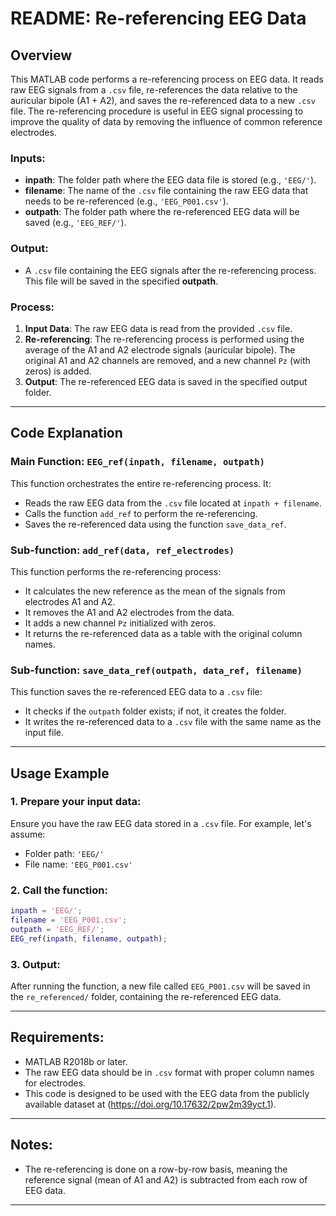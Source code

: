 # README: Re-referencing EEG Data

## Overview

This MATLAB code performs a re-referencing process on EEG data. It reads raw EEG signals from a `.csv` file, re-references the data relative to the auricular bipole (A1 + A2), and saves the re-referenced data to a new `.csv` file. The re-referencing procedure is useful in EEG signal processing to improve the quality of data by removing the influence of common reference electrodes.

### Inputs:
- **inpath**: The folder path where the EEG data file is stored (e.g., `'EEG/'`).
- **filename**: The name of the `.csv` file containing the raw EEG data that needs to be re-referenced (e.g., `'EEG_P001.csv'`).
- **outpath**: The folder path where the re-referenced EEG data will be saved (e.g., `'EEG_REF/'`).

### Output:
- A `.csv` file containing the EEG signals after the re-referencing process. This file will be saved in the specified **outpath**.

### Process:
1. **Input Data**: The raw EEG data is read from the provided `.csv` file.
2. **Re-referencing**: The re-referencing process is performed using the average of the A1 and A2 electrode signals (auricular bipole). The original A1 and A2 channels are removed, and a new channel `Pz` (with zeros) is added.
3. **Output**: The re-referenced EEG data is saved in the specified output folder.

---

## Code Explanation

### Main Function: `EEG_ref(inpath, filename, outpath)`
This function orchestrates the entire re-referencing process. It:
- Reads the raw EEG data from the `.csv` file located at `inpath + filename`.
- Calls the function `add_ref` to perform the re-referencing.
- Saves the re-referenced data using the function `save_data_ref`.

### Sub-function: `add_ref(data, ref_electrodes)`
This function performs the re-referencing process:
- It calculates the new reference as the mean of the signals from electrodes A1 and A2.
- It removes the A1 and A2 electrodes from the data.
- It adds a new channel `Pz` initialized with zeros.
- It returns the re-referenced data as a table with the original column names.

### Sub-function: `save_data_ref(outpath, data_ref, filename)`
This function saves the re-referenced EEG data to a `.csv` file:
- It checks if the `outpath` folder exists; if not, it creates the folder.
- It writes the re-referenced data to a `.csv` file with the same name as the input file.

---

## Usage Example

### 1. Prepare your input data:
Ensure you have the raw EEG data stored in a `.csv` file. For example, let's assume:
- Folder path: `'EEG/'`
- File name: `'EEG_P001.csv'`
  
### 2. Call the function:

```matlab
inpath = 'EEG/';
filename = 'EEG_P001.csv';
outpath = 'EEG_REF/';
EEG_ref(inpath, filename, outpath);
```

### 3. Output:
After running the function, a new file called `EEG_P001.csv` will be saved in the `re_referenced/` folder, containing the re-referenced EEG data.

---

## Requirements:
- MATLAB R2018b or later.
- The raw EEG data should be in `.csv` format with proper column names for electrodes.
- This code is designed to be used with the EEG data from the publicly available dataset at (https://doi.org/10.17632/2pw2m39yct.1).

---

## Notes:
- The re-referencing is done on a row-by-row basis, meaning the reference signal (mean of A1 and A2) is subtracted from each row of EEG data.

---

